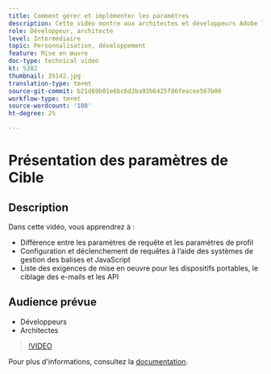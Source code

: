 ```yaml
---
title: Comment gérer et implémenter les paramètres
description: Cette vidéo montre aux architectes et développeurs Adobe Target comment différencier les paramètres de requête des paramètres de profil, configurer et déclencher des requêtes à l’aide de systèmes de gestion des balises et JavaScript, et comprendre les exigences d’implémentation pour le ciblage des mobiles, des courriels et des API.
role: Développeur, architecte
level: Intermédiaire
topic: Personnalisation, développement
feature: Mise en œuvre
doc-type: technical video
kt: 5382
thumbnail: 35142.jpg
translation-type: tm+mt
source-git-commit: b21d69b01e6bc6d2ba93b6425f86feacee567b06
workflow-type: tm+mt
source-wordcount: '108'
ht-degree: 2%

---
```



# Présentation des paramètres de Cible

## Description

Dans cette vidéo, vous apprendrez à :

* Différence entre les paramètres de requête et les paramètres de profil
* Configuration et déclenchement de requêtes à l’aide des systèmes de gestion des balises et JavaScript
* Liste des exigences de mise en oeuvre pour les dispositifs portables, le ciblage des e-mails et les API

## Audience prévue

* Développeurs
* Architectes

>[!VIDEO](https://video.tv.adobe.com/v/35142/?quality=12)

Pour plus d&#39;informations, consultez la [documentation](https://docs.adobe.com/content/help/en/target/using/implement-target/implementing-target.html).

